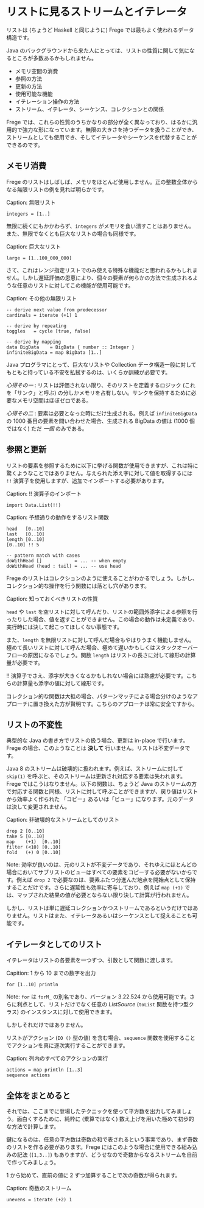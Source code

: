 # リストに見るストリームとイテレータ

リストは (ちょうど Haskell と同じように) Frege では最もよく使われるデータ構造です。

Java のバックグラウンドから来た人にとっては、リストの性質に関して気になるところが多数あるかもしれません。

* メモリ空間の消費
* 参照の方法
* 更新の方法
* 使用可能な機能
* イテレーション操作の方法
* ストリーム、イテレータ、シーケンス、コレクションとの関係

Frege では、これらの性質のうちかなりの部分が全く異なっており、はるかに汎用的で強力な形になっています。無限の大きさを持つデータを扱うことができ、ストリームとしても使用でき、そしてイテレータやシーケンスを代替することができるのです。

## メモリ消費

Frege のリストはしばしば、メモリをほとんど使用しません。正の整数全体からなる無限リストの例を見れば明らかです。

Caption: 無限リスト

```
integers = [1..]
```

無限に続くにもかかわらず、`integers` がメモリを食い潰すことはありません。また、無限でなくとも巨大なリストの場合も同様です。

Caption: 巨大なリスト

```
large = [1..100_000_000]
```

さて、これはレンジ指定リストでのみ使える特殊な機能だと思われるかもしれません。しかし遅延評価の恩恵により、個々の要素が何らかの方法で生成されるような任意のリストに対してこの機能が使用可能です。

Caption: その他の無限リスト

```
-- derive next value from predecessor
cardinals = iterate (+1) 1

-- derive by repeating
toggles   = cycle [true, false]

-- derive by mapping
data BigData    = BigData { number :: Integer }
infiniteBigData = map BigData [1..]
```

Java プログラマにとって、巨大なリストや Collection データ構造一般に対してもともと持っている不安を払拭するのは、いくらか訓練が必要です。

_心得その一_ : リストは評価されない限り、そのリストを定義するロジック (これを「サンク」と呼ぶ) の分しかメモリを占有しない。サンクを保持するために必要なメモリ空間はほぼゼロである。

_心得その二_ : 要素は必要となった時にだけ生成される。例えば `infiniteBigData` の 1000 番目の要素を問い合わせた場合、生成される BigData の値は (1000 個ではなく) ただ _一個_ のみである。

## 参照と更新

リストの要素を参照するために以下に挙げる関数が使用できますが、これは特に驚くようなことではありません。与えられた添え字に対して値を取得するには `!!` 演算子を使用しますが、追加でインポートする必要があります。

Caption: !! 演算子のインポート

```
import Data.List(!!)
```

Caption: 予想通りの動作をするリスト関数

```
head   [0..10]
last   [0..10]
length [0..10]
[0..10] !! 5

-- pattern match with cases
doWithHead []            = ... -- when empty
doWithHead (head : tail) = ... -- use head
```

Frege のリストはコレクションのように使えることがわかるでしょう。しかし、コレクション的な操作を行う関数には落とし穴があります。

Caption: 知っておくべきリストの性質

`head` や `last` を空リストに対して呼んだり、リストの範囲外添字による参照を行ったりした場合、値を返すことができません。この場合の動作は未定義であり、実行時には決して起こってほしくない事態です。

また、`length` を無限リストに対して呼んだ場合もやはりうまく機能しません。極めて長いリストに対して呼んだ場合、極めて遅いかもしくはスタックオーバーフローの原因になるでしょう。関数 `length` はリストの長さに対して線形の計算量が必要です。

!! 演算子でさえ、添字が大きくなるかもしれない場合には熟慮が必要です。こちらの計算量も添字の値に対して線形です。

コレクション的な関数は大抵の場合、パターンマッチによる場合分けのようなアプローチに置き換えた方が賢明です。こちらのアプローチは常に安全ですから。

## リストの不変性

典型的な Java の書き方でリストの扱う場合、更新は in-place で行います。Frege の場合、このようなことは __決して__ 行いません。リストは不変データです。

Java 8 のストリームは破壊的に扱われます。例えば、ストリームに対して `skip(1)` を呼ぶと、そのストリームは更新され対応する要素は失われます。Frege ではこうはなりません。以下の関数は、ちょうど Java のストリームの方で対応する関数と同様、リストに対して呼ぶことができますが、戻り値はリストから効率よく作られた 「コピー」あるいは「ビュー」になります。元のデータは決して変更されません。

Caption: 非破壊的なストリームとしてのリスト

```
drop 2 [0..10]
take 5 [0..10]
map    (+1)  [0..10]
filter (<10) [0..10]
fold   (+) 0 [0..10]
```

Note: 効率が良いのは、元のリストが不変データであり、それゆえにほとんどの場合においてサブリストのビューはすべての要素をコピーする必要がないからです。例えば `drop 2` で必要なのは、要素ふたつ分進んだ地点を開始点として保持することだけです。さらに遅延性も効率に寄与しており、例えば `map (+1)` では、マップされた結果の値が必要とならない限り決して計算が行われません。

しかし、リストは単に遅延コレクションかつストリームであるというだけではありません。リストはまた、イテレータあるいはシーケンスとして捉えることも可能です。

## イテレータとしてのリスト

イテレータはリストの各要素を一つずつ、引数として関数に渡します。

Capition: 1 から 10 までの数字を出力

```
for [1..10] println
```

Note: `for` は `forM_` の別名であり、バージョン 3.22.524 から使用可能です。さらに利点として、リストだけでなく任意の _ListSource_ (`toList` 関数を持つ型クラス) のインスタンスに対して使用できます。

しかしそれだけではありません。

リストがアクション (`IO ()` 型の値) を含む場合、`sequence` 関数を使用することでアクションを真に逐次実行することができます。

Caption: 列内のすべてのアクションの実行

```
actions = map println [1..3]
sequence actions
```

## 全体をまとめると

それでは、ここまでに登場したテクニックを使って平方数を出力してみましょう。面白くするために、純粋に (乗算ではなく) 数え上げを用いた極めて初歩的な方法で計算します。

鍵になるのは、任意の平方数は奇数の和で表されるという事実であり、まず奇数のリストを作る必要があります。Frege にはこのような場合に使用できる組み込みの記法 (`[1,3..]`) もありますが、どうせなので奇数からなるストリームを自前で作ってみましょう。

1 から始めて、直前の値に 2 ずつ加算することで次の奇数が得られます。

Caption: 奇数のストリーム

```
unevens = iterate (+2) 1
```
